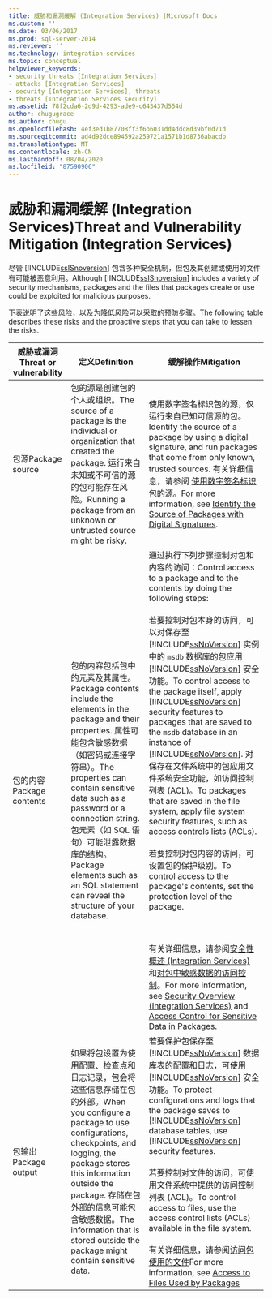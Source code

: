 ```yaml
---
title: 威胁和漏洞缓解 (Integration Services) |Microsoft Docs
ms.custom: ''
ms.date: 03/06/2017
ms.prod: sql-server-2014
ms.reviewer: ''
ms.technology: integration-services
ms.topic: conceptual
helpviewer_keywords:
- security threats [Integration Services]
- attacks [Integration Services]
- security [Integration Services], threats
- threats [Integration Services security]
ms.assetid: 78f2cda6-2d9d-4293-ade9-c643437d554d
author: chugugrace
ms.author: chugu
ms.openlocfilehash: 4ef3ed1b87708ff3f6b6031dd4ddc8d39bf0d71d
ms.sourcegitcommit: ad4d92dce894592a259721a1571b1d8736abacdb
ms.translationtype: MT
ms.contentlocale: zh-CN
ms.lasthandoff: 08/04/2020
ms.locfileid: "87590906"
---
```

# <a name="threat-and-vulnerability-mitigation-integration-services"></a><span data-ttu-id="4e985-102">威胁和漏洞缓解 (Integration Services)</span><span class="sxs-lookup"><span data-stu-id="4e985-102">Threat and Vulnerability Mitigation (Integration Services)</span></span>
  <span data-ttu-id="4e985-103">尽管 [!INCLUDE[ssISnoversion](../includes/ssisnoversion-md.md)] 包含多种安全机制，但包及其创建或使用的文件有可能被恶意利用。</span><span class="sxs-lookup"><span data-stu-id="4e985-103">Although [!INCLUDE[ssISnoversion](../includes/ssisnoversion-md.md)] includes a variety of security mechanisms, packages and the files that packages create or use could be exploited for malicious purposes.</span></span>  
  
 <span data-ttu-id="4e985-104">下表说明了这些风险，以及为降低风险可以采取的预防步骤。</span><span class="sxs-lookup"><span data-stu-id="4e985-104">The following table describes these risks and the proactive steps that you can take to lessen the risks.</span></span>  
  
|<span data-ttu-id="4e985-105">威胁或漏洞</span><span class="sxs-lookup"><span data-stu-id="4e985-105">Threat or vulnerability</span></span>|<span data-ttu-id="4e985-106">定义</span><span class="sxs-lookup"><span data-stu-id="4e985-106">Definition</span></span>|<span data-ttu-id="4e985-107">缓解操作</span><span class="sxs-lookup"><span data-stu-id="4e985-107">Mitigation</span></span>|  
|-----------------------------|----------------|----------------|  
|<span data-ttu-id="4e985-108">包源</span><span class="sxs-lookup"><span data-stu-id="4e985-108">Package source</span></span>|<span data-ttu-id="4e985-109">包的源是创建包的个人或组织。</span><span class="sxs-lookup"><span data-stu-id="4e985-109">The source of a package is the individual or organization that created the package.</span></span> <span data-ttu-id="4e985-110">运行来自未知或不可信的源的包可能存在风险。</span><span class="sxs-lookup"><span data-stu-id="4e985-110">Running a package from an unknown or untrusted source might be risky.</span></span>|<span data-ttu-id="4e985-111">使用数字签名标识包的源，仅运行来自已知可信源的包。</span><span class="sxs-lookup"><span data-stu-id="4e985-111">Identify the source of a package by using a digital signature, and run packages that come from only known, trusted sources.</span></span> <span data-ttu-id="4e985-112">有关详细信息，请参阅 [使用数字签名标识包的源](security/identify-the-source-of-packages-with-digital-signatures.md)。</span><span class="sxs-lookup"><span data-stu-id="4e985-112">For more information, see [Identify the Source of Packages with Digital Signatures](security/identify-the-source-of-packages-with-digital-signatures.md).</span></span>|  
|<span data-ttu-id="4e985-113">包的内容</span><span class="sxs-lookup"><span data-stu-id="4e985-113">Package contents</span></span>|<span data-ttu-id="4e985-114">包的内容包括包中的元素及其属性。</span><span class="sxs-lookup"><span data-stu-id="4e985-114">Package contents include the elements in the package and their properties.</span></span> <span data-ttu-id="4e985-115">属性可能包含敏感数据（如密码或连接字符串）。</span><span class="sxs-lookup"><span data-stu-id="4e985-115">The properties can contain sensitive data such as a password or a connection string.</span></span> <span data-ttu-id="4e985-116">包元素（如 SQL 语句）可能泄露数据库的结构。</span><span class="sxs-lookup"><span data-stu-id="4e985-116">Package elements such as an SQL statement can reveal the structure of your database.</span></span>|<span data-ttu-id="4e985-117">通过执行下列步骤控制对包和内容的访问：</span><span class="sxs-lookup"><span data-stu-id="4e985-117">Control access to a package and to the contents by doing the following steps:</span></span><br /><br /> <span data-ttu-id="4e985-118">若要控制对包本身的访问，可以对保存至 [!INCLUDE[ssNoVersion](../includes/ssnoversion-md.md)] 实例中的 `msdb` 数据库的包应用 [!INCLUDE[ssNoVersion](../includes/ssnoversion-md.md)] 安全功能。</span><span class="sxs-lookup"><span data-stu-id="4e985-118">To control access to the package itself, apply [!INCLUDE[ssNoVersion](../includes/ssnoversion-md.md)] security features to packages that are saved to the `msdb` database in an instance of [!INCLUDE[ssNoVersion](../includes/ssnoversion-md.md)].</span></span> <span data-ttu-id="4e985-119">对保存在文件系统中的包应用文件系统安全功能，如访问控制列表 (ACL)。</span><span class="sxs-lookup"><span data-stu-id="4e985-119">To packages that are saved in the file system, apply file system security features, such as access controls lists (ACLs).</span></span><br /><br /> <span data-ttu-id="4e985-120">若要控制对包内容的访问，可设置包的保护级别。</span><span class="sxs-lookup"><span data-stu-id="4e985-120">To control access to the package's contents, set the protection level of the package.</span></span><br /><br /> <br /><br /> <span data-ttu-id="4e985-121">有关详细信息，请参阅[安全性概述 (Integration Services)](security/security-overview-integration-services.md) 和[对包中敏感数据的访问控制](security/access-control-for-sensitive-data-in-packages.md)。</span><span class="sxs-lookup"><span data-stu-id="4e985-121">For more information, see [Security Overview &#40;Integration Services&#41;](security/security-overview-integration-services.md) and [Access Control for Sensitive Data in Packages](security/access-control-for-sensitive-data-in-packages.md).</span></span>|  
|<span data-ttu-id="4e985-122">包输出</span><span class="sxs-lookup"><span data-stu-id="4e985-122">Package output</span></span>|<span data-ttu-id="4e985-123">如果将包设置为使用配置、检查点和日志记录，包会将这些信息存储在包的外部。</span><span class="sxs-lookup"><span data-stu-id="4e985-123">When you configure a package to use configurations, checkpoints, and logging, the package stores this information outside the package.</span></span> <span data-ttu-id="4e985-124">存储在包外部的信息可能包含敏感数据。</span><span class="sxs-lookup"><span data-stu-id="4e985-124">The information that is stored outside the package might contain sensitive data.</span></span>|<span data-ttu-id="4e985-125">若要保护包保存至 [!INCLUDE[ssNoVersion](../includes/ssnoversion-md.md)] 数据库表的配置和日志，可使用 [!INCLUDE[ssNoVersion](../includes/ssnoversion-md.md)] 安全功能。</span><span class="sxs-lookup"><span data-stu-id="4e985-125">To protect configurations and logs that the package saves to [!INCLUDE[ssNoVersion](../includes/ssnoversion-md.md)] database tables, use [!INCLUDE[ssNoVersion](../includes/ssnoversion-md.md)] security features.</span></span><br /><br /> <span data-ttu-id="4e985-126">若要控制对文件的访问，可使用文件系统中提供的访问控制列表 (ACL)。</span><span class="sxs-lookup"><span data-stu-id="4e985-126">To control access to files, use the access control lists (ACLs) available in the file system.</span></span><br /><br /> <span data-ttu-id="4e985-127">有关详细信息，请参阅[访问包使用的文件](../../2014/integration-services/access-to-files-used-by-packages.md)</span><span class="sxs-lookup"><span data-stu-id="4e985-127">For more information, see [Access to Files Used by Packages](../../2014/integration-services/access-to-files-used-by-packages.md)</span></span>|  
  
  
